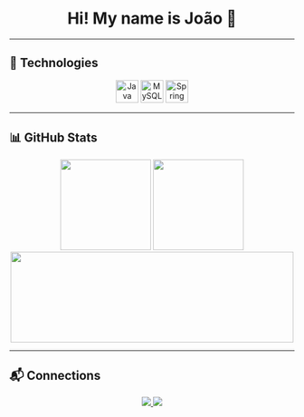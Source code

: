 <h1 align="center">Hi! My name is João 👋</h1>

---

## 🚀 Technologies   

<p align="center">
  <img src="https://cdn.jsdelivr.net/gh/devicons/devicon/icons/java/java-original.svg" height="40" alt="Java" />
  <img src="https://cdn.jsdelivr.net/gh/devicons/devicon/icons/mysql/mysql-original.svg" height="40" alt="MySQL" />
  <img src="https://cdn.jsdelivr.net/gh/devicons/devicon/icons/spring/spring-original.svg" height="40" alt="Spring" />
</p>

---

## 📊 GitHub Stats  

<p align="center">
  <img src="https://github-readme-stats.vercel.app/api?username=Jotape15&show_icons=true&theme=radical" height="160" />
  <img src="https://github-readme-streak-stats.herokuapp.com/?user=Jotape15&theme=radical" height="160" />
  <img src="https://github-readme-stats.vercel.app/api/top-langs/?username=Jotape15&layout=compact&theme=radical" width="500" height="160" />
</p>

---

## 📬 Connections

<p align="center">
  <a href="https://discord.com/users/234500432146202624" target="_blank">
    <img src="https://img.shields.io/badge/Discord-7289DA?style=for-the-badge&logo=discord&logoColor=white" />
  </a>
  <a href="https://www.linkedin.com/in/joao-pedro-louren%C3%A7o-5314b7166/" target="_blank">
    <img src="https://img.shields.io/badge/LinkedIn-0077B5?style=for-the-badge&logo=linkedin&logoColor=white" />
  </a>
</p>
